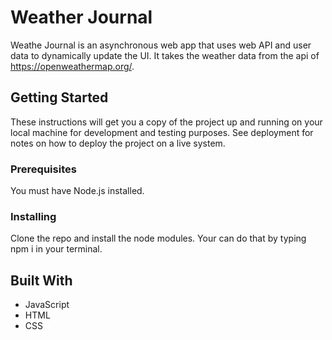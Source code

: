 # Weather Journal

Weathe Journal is an asynchronous web app that uses web API and user data to dynamically update the UI.
It takes the weather data from the api of https://openweathermap.org/.

## Getting Started

These instructions will get you a copy of the project up and running on your local machine for development and testing purposes. See deployment for notes on how to deploy the project on a live system.

### Prerequisites

You must have Node.js installed.

### Installing

Clone the repo and install the node modules.
Your can do that by typing npm i in your terminal.

## Built With

* JavaScript
* HTML
* CSS
